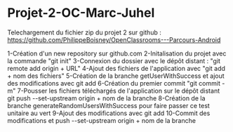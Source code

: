 # Projet-2-OC-Marc-Juhel

Telechargement du fichier zip du projet 2 sur github : https://github.com/PhilippeBoisney/OpenClassrooms---Parcours-Android

1-Création d'un new repository sur github.com 
2-Initalisation du projet avec la commande "git init" 
3-Connexion du dossier avec le dépôt distant : "git remote add origin + URL" 
4-Ajout des fichiers de l'application avec "git add + nom des fichiers"
5-Création de la branche getUserWithSuccess et ajout des modifications avec git add
6-Création du premier commit "git commit -m" 
7-Pousser les fichiers téléchargés de l'application sur le dépôt distant git push --set-upstream origin + nom de la branche
8-Création de la branche generateRandomUsersWithSuccess pour faire passer ce test unitaire au vert
9-Ajout des modifications avec git add
10-Commit des modifications et push --set-upstream origin + nom de la branche

